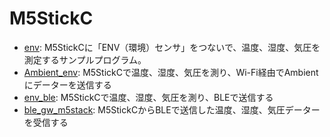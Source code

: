 # M5StickC

* [env](./env): M5StickCに「ENV（環境）センサ」をつないで、温度、湿度、気圧を測定するサンプルプログラム。
* [Ambient_env](./Ambient_env): M5StickCで温度、湿度、気圧を測り、Wi-Fi経由でAmbientにデーターを送信する
* [env_ble](./env_ble): M5StickCで温度、湿度、気圧を測り、BLEで送信する
* [ble_gw_m5stack](./ble_gw_m5stack): M5StickCからBLEで送信した温度、湿度、気圧データーを受信する
